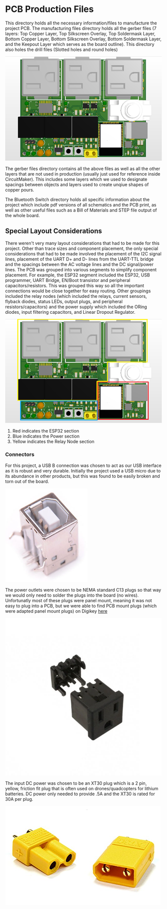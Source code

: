 # PCB Production Files

This directory holds all the necessary information/files to manufacture the project
PCB. The manufacturing files directory holds all the gerber files (7 layers: Top Copper Layer, 
Top Silkscreen Overlay, Top Soldermask Layer, Bottom Copper Layer, Bottom Silkscreen 
Overlay, Bottom Soldermask Layer, and the Keepout Layer which serves as the board outline).
This directory also holes the drill files (Slotted holes and round holes)

![Render of board](https://github.com/Jbruslind/ECE341_Blue-1-/blob/master/Readme_images/Top_View_PCB.png)


The gerber files directory contains all the above files as well as all the other layers
that are not used in production (usually just used for reference inside CircuitMaker). This
includes some layers which we used to designate spacings between objects and layers used
to create unqiue shapes of copper pours. 

The Bluetooth Switch directory holds all specific information about the project which
include pdf versions of all schematics and the PCB print, as well as other useful files 
such as a Bill of Materials and STEP file output of the whole board. 

## Special Layout Considerations

There weren't very many layout considerations that had to be made for this project. 
Other than trace sizes and component placement, the only special considerations that had
to be made involved the placement of the I2C signal lines, placement of the UART D+ and D-
lines from the UART-TTL bridge and the spacings between the AC voltage lines and the DC 
signal/power lines. The PCB was grouped into various segments to simplify component placement.
For example, the ESP32 segment included the ESP32, USB programmer, UART Bridge, EN/Boot
transistor and peripheral capacitors/resistors. This was grouped this way so all the 
important connections would be close together for easy routing. Other groupings
included the relay nodes (which included the relays, current sensors, flyback diodes, 
status LEDs, output plugs, and peripheral resistors/capacitors) and the power supply
which included the ORing diodes, input filtering capacitors, and Linear Dropout Regulator. 

  
![Highlighted Sections](https://github.com/Jbruslind/ECE341_Blue-1-/blob/master/Readme_images/Top_View_PCB_highlights.png)

1. Red indicates the ESP32 section
2. Blue indicates the Power section
3. Yellow indicates the Relay Node section

### Connectors
For this project, a USB B connection was chosen to act as our USB interface as it is 
robust and very durable. Initially the project used a USB micro due to its abundance
in other products, but this was found to be easily broken and torn out of the board. 

![USB B Connector](https://github.com/Jbruslind/ECE341_Blue-1-/blob/master/Readme_images/USB_B.jpg)


The power outlets were chosen to be NEMA standard C13 plugs so that way we would only 
need to solder the plugs into the board (no wires). Unfortunatly most of these plugs
were panel mount, meaning it was not easy to plug into a PCB, but we were able to find 
PCB mount plugs (which were adapted panel mount plugs) on Digikey [here](https://www.digikey.com/product-detail/en/qualtek/739W-X2-32-A/Q1211-ND/8681866)

![C13 Plug made by Qualtek](https://github.com/Jbruslind/ECE341_Blue-1-/blob/master/Readme_images/NEMAC13Plug.jpg)


The input DC power was chosen to be an XT30 plug which is a 2 pin, yellow, friction fit 
plug that is often used on drones/quadcopters for lithium batteries. DC power only needed
to provide .5A and the XT30 is rated for 30A per plug.  

![XT30 Connectors](https://github.com/Jbruslind/ECE341_Blue-1-/blob/master/Readme_images/XT30-2.jpg)

